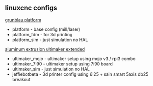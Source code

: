 ## linuxcnc configs
[grunblau platform](http://www.grunblau.com/PlatformCNC.htm)
 * platform - base config (mill/laser)
 * platform\_fdm - for 3d printing
 * platform\_sim - just simulation no HAL

[aluminum extrusion ultimaker extended](http://www.thingiverse.com/thing:1100186)
 * ultimaker\_mojo - ultimaker setup using mojo v3 / rpi3 combo
 * ultimaker\_7i90 - ultimaker setup using 7i90 board
 * ultimaker\_sim - just simulation no HAL
 * jeffiebotbeta - 3d printer config using 6i25 + sain smart 5axis db25 breakout

